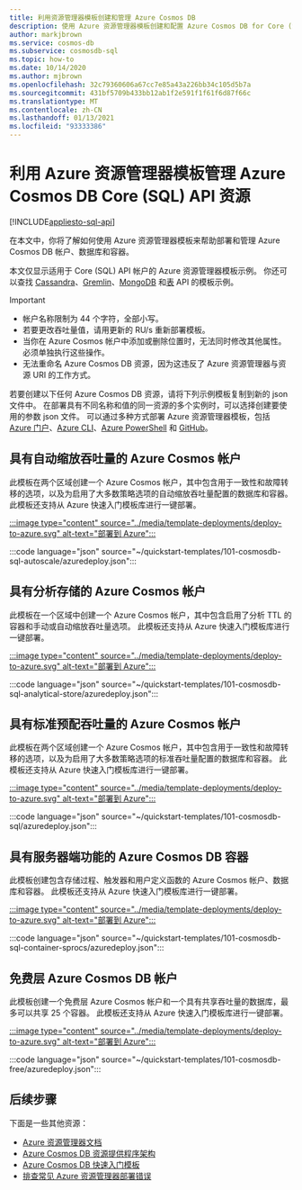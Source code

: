 ```yaml
---
title: 利用资源管理器模板创建和管理 Azure Cosmos DB
description: 使用 Azure 资源管理器模板创建和配置 Azure Cosmos DB for Core (SQL) API
author: markjbrown
ms.service: cosmos-db
ms.subservice: cosmosdb-sql
ms.topic: how-to
ms.date: 10/14/2020
ms.author: mjbrown
ms.openlocfilehash: 32c79360606a67cc7e85a43a226bb34c105d5b7a
ms.sourcegitcommit: 431bf5709b433bb12ab1f2e591f1f61f6d87f66c
ms.translationtype: MT
ms.contentlocale: zh-CN
ms.lasthandoff: 01/13/2021
ms.locfileid: "93333386"
---
```

# <a name="manage-azure-cosmos-db-core-sql-api-resources-with-azure-resource-manager-templates"></a>利用 Azure 资源管理器模板管理 Azure Cosmos DB Core (SQL) API 资源
[!INCLUDE[appliesto-sql-api](includes/appliesto-sql-api.md)]

在本文中，你将了解如何使用 Azure 资源管理器模板来帮助部署和管理 Azure Cosmos DB 帐户、数据库和容器。

本文仅显示适用于 Core (SQL) API 帐户的 Azure 资源管理器模板示例。 你还可以查找 [Cassandra](templates-samples-cassandra.md)、[Gremlin](templates-samples-gremlin.md)、[MongoDB](templates-samples-mongodb.md) 和[表](templates-samples-table.md) API 的模板示例。

> [!IMPORTANT]
>
> * 帐户名称限制为 44 个字符，全部小写。
> * 若要更改吞吐量值，请用更新的 RU/s 重新部署模板。
> * 当你在 Azure Cosmos 帐户中添加或删除位置时，无法同时修改其他属性。 必须单独执行这些操作。
> * 无法重命名 Azure Cosmos DB 资源，因为这违反了 Azure 资源管理器与资源 URI 的工作方式。

若要创建以下任何 Azure Cosmos DB 资源，请将下列示例模板复制到新的 json 文件中。 在部署具有不同名称和值的同一资源的多个实例时，可以选择创建要使用的参数 json 文件。 可以通过多种方式部署 Azure 资源管理器模板，包括 [Azure 门户](../azure-resource-manager/templates/deploy-portal.md)、[Azure CLI](../azure-resource-manager/templates/deploy-cli.md)、[Azure PowerShell](../azure-resource-manager/templates/deploy-powershell.md) 和 [GitHub](../azure-resource-manager/templates/deploy-to-azure-button.md)。

<a id="create-autoscale"></a>

## <a name="azure-cosmos-account-with-autoscale-throughput"></a>具有自动缩放吞吐量的 Azure Cosmos 帐户

此模板在两个区域创建一个 Azure Cosmos 帐户，其中包含用于一致性和故障转移的选项，以及为启用了大多数策略选项的自动缩放吞吐量配置的数据库和容器。 此模板还支持从 Azure 快速入门模板库进行一键部署。

[:::image type="content" source="../media/template-deployments/deploy-to-azure.svg" alt-text="部署到 Azure":::](https://portal.azure.com/#create/Microsoft.Template/uri/https%3A%2F%2Fraw.githubusercontent.com%2FAzure%2Fazure-quickstart-templates%2Fmaster%2F101-cosmosdb-sql-autoscale%2Fazuredeploy.json)

:::code language="json" source="~/quickstart-templates/101-cosmosdb-sql-autoscale/azuredeploy.json":::

<a id="create-analytical-store"></a>

## <a name="azure-cosmos-account-with-analytical-store"></a>具有分析存储的 Azure Cosmos 帐户

此模板在一个区域中创建一个 Azure Cosmos 帐户，其中包含启用了分析 TTL 的容器和手动或自动缩放吞吐量选项。 此模板还支持从 Azure 快速入门模板库进行一键部署。

[:::image type="content" source="../media/template-deployments/deploy-to-azure.svg" alt-text="部署到 Azure":::](https://portal.azure.com/#create/Microsoft.Template/uri/https%3A%2F%2Fraw.githubusercontent.com%2FAzure%2Fazure-quickstart-templates%2Fmaster%2F101-cosmosdb-sql-analytical-store%2Fazuredeploy.json)

:::code language="json" source="~/quickstart-templates/101-cosmosdb-sql-analytical-store/azuredeploy.json":::

<a id="create-manual"></a>

## <a name="azure-cosmos-account-with-standard-provisioned-throughput"></a>具有标准预配吞吐量的 Azure Cosmos 帐户

此模板在两个区域创建一个 Azure Cosmos 帐户，其中包含用于一致性和故障转移的选项，以及为启用了大多数策略选项的标准吞吐量配置的数据库和容器。 此模板还支持从 Azure 快速入门模板库进行一键部署。

[:::image type="content" source="../media/template-deployments/deploy-to-azure.svg" alt-text="部署到 Azure":::](https://portal.azure.com/#create/Microsoft.Template/uri/https%3A%2F%2Fraw.githubusercontent.com%2FAzure%2Fazure-quickstart-templates%2Fmaster%2F101-cosmosdb-sql%2Fazuredeploy.json)

:::code language="json" source="~/quickstart-templates/101-cosmosdb-sql/azuredeploy.json":::

<a id="create-sproc"></a>

## <a name="azure-cosmos-db-container-with-server-side-functionality"></a>具有服务器端功能的 Azure Cosmos DB 容器

此模板创建包含存储过程、触发器和用户定义函数的 Azure Cosmos 帐户、数据库和容器。 此模板还支持从 Azure 快速入门模板库进行一键部署。

[:::image type="content" source="../media/template-deployments/deploy-to-azure.svg" alt-text="部署到 Azure":::](https://portal.azure.com/#create/Microsoft.Template/uri/https%3A%2F%2Fraw.githubusercontent.com%2FAzure%2Fazure-quickstart-templates%2Fmaster%2F101-cosmosdb-sql-container-sprocs%2Fazuredeploy.json)

:::code language="json" source="~/quickstart-templates/101-cosmosdb-sql-container-sprocs/azuredeploy.json":::

<a id="free-tier"></a>

## <a name="free-tier-azure-cosmos-db-account"></a>免费层 Azure Cosmos DB 帐户

此模板创建一个免费层 Azure Cosmos 帐户和一个具有共享吞吐量的数据库，最多可以共享 25 个容器。 此模板还支持从 Azure 快速入门模板库进行一键部署。

[:::image type="content" source="../media/template-deployments/deploy-to-azure.svg" alt-text="部署到 Azure":::](https://portal.azure.com/#create/Microsoft.Template/uri/https%3A%2F%2Fraw.githubusercontent.com%2FAzure%2Fazure-quickstart-templates%2Fmaster%2F101-cosmosdb-free%2Fazuredeploy.json)

:::code language="json" source="~/quickstart-templates/101-cosmosdb-free/azuredeploy.json":::

## <a name="next-steps"></a>后续步骤

下面是一些其他资源：

* [Azure 资源管理器文档](../azure-resource-manager/index.yml)
* [Azure Cosmos DB 资源提供程序架构](/azure/templates/microsoft.documentdb/allversions)
* [Azure Cosmos DB 快速入门模板](https://azure.microsoft.com/resources/templates/?resourceType=Microsoft.Documentdb&pageNumber=1&sort=Popular)
* [排查常见 Azure 资源管理器部署错误](../azure-resource-manager/templates/common-deployment-errors.md)